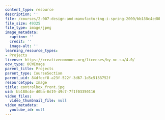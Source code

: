 ```yaml
---
content_type: resource
description: ''
file: /courses/2-007-design-and-manufacturing-i-spring-2009/bb188c4ed0ba0d1949c77f1f03350116_controlbox_front.jpg
file_size: 49325
file_type: image/jpeg
image_metadata:
  caption: ''
  credit: ''
  image-alt: ''
learning_resource_types:
- Projects
license: https://creativecommons.org/licenses/by-nc-sa/4.0/
ocw_type: OCWImage
parent_title: Projects
parent_type: CourseSection
parent_uid: 84dfecf8-a23f-522f-3d67-1d5c5133752f
resourcetype: Image
title: controlbox_front.jpg
uid: bb188c4e-d0ba-0d19-49c7-7f1f03350116
video_files:
  video_thumbnail_file: null
video_metadata:
  youtube_id: null
---
```

